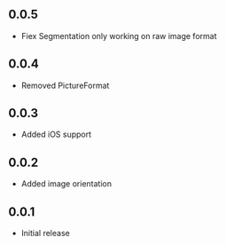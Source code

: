 ## 0.0.5

* Fiex Segmentation only working on raw image format

## 0.0.4

* Removed PictureFormat

## 0.0.3

* Added iOS support

## 0.0.2

* Added image orientation

## 0.0.1

* Initial release